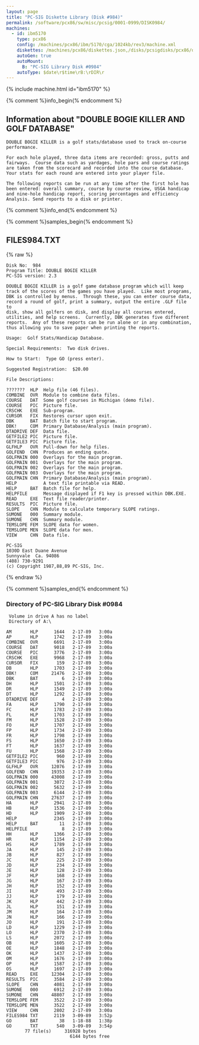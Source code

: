 ```yaml
---
layout: page
title: "PC-SIG Diskette Library (Disk #984)"
permalink: /software/pcx86/sw/misc/pcsig/0001-0999/DISK0984/
machines:
  - id: ibm5170
    type: pcx86
    config: /machines/pcx86/ibm/5170/cga/1024kb/rev3/machine.xml
    diskettes: /machines/pcx86/diskettes.json,/disks/pcsigdisks/pcx86/diskettes.json
    autoGen: true
    autoMount:
      B: "PC-SIG Library Disk #0984"
    autoType: $date\r$time\rB:\rDIR\r
---
```


{% include machine.html id="ibm5170" %}

{% comment %}info_begin{% endcomment %}

## Information about "DOUBLE BOGIE KILLER AND GOLF DATABASE"

    DOUBLE BOGIE KILLER is a golf stats/database used to track on-course
    performance.
    
    For each hole played, three data items are recorded: gross, putts and
    fairways.  Course data such as yardages, hole pars and course ratings
    are taken from the scorecard and recorded into the course database.
    Your stats for each round are entered into your player file.
    
    The following reports can be run at any time after the first hole has
    been entered: overall summary, course by course review, USGA handicap
    and nine-hole handicap report, scoring percentages and efficiency
    Analysis. Send reports to a disk or printer.
{% comment %}info_end{% endcomment %}

{% comment %}samples_begin{% endcomment %}

## FILES984.TXT

{% raw %}
```
Disk No:  984
Program Title: DOUBLE BOGIE KILLER
PC-SIG version: 2.3

DOUBLE BOGIE KILLER is a golf game database program which will keep
track of the scores of the games you have played.  Like most programs,
DBK is controlled by menus.  Through these, you can enter course data,
record a round of golf, print a summary, output the entire .GLF file to
disk, show all golfers on disk, and display all courses entered,
utilities, and help screens.  Currently, DBK generates five different
reports.  Any of these reports can be run alone or in any combination,
thus allowing you to save paper when printing the reports.

Usage:  Golf Stats/Handicap Database.

Special Requirements:  Two disk drives.

How to Start:  Type GO (press enter).

Suggested Registration:  $20.00

File Descriptions:

???????  HLP  Help file (46 files).
COMBINE  OVR  Module to combine data files.
COURSE   DAT  Some golf courses in Michigan (demo file).
COURSE   PIC  Picture file.
CRSCHK   EXE  Sub-program.
CURSOR   FIX  Restores cursor upon exit.
DBK      BAT  Batch file to start program.
DBK!     COM  Primary Database/Analysis (main program).
DTADRIVE DEF  Data file.
GETFILE2 PIC  Picture file.
GETFILE3 PIC  Picture file.
GLFHLP   OVR  Pull-down for help files.
GOLFEND  CHN  Produces an ending quote.
GOLFMAIN 000  Overlays for the main program.
GOLFMAIN 001  Overlays for the main program.
GOLFMAIN 002  Overlays for the main program.
GOLFMAIN 003  Overlays for the main program.
GOLFMAIN CHN  Primary Database/Analysis (main program).
HELP          A text file printable via READ.
HELP     BAT  Batch file for help.
HELPFILE      Message displayed if F1 key is pressed within DBK.EXE.
READ     EXE  Text file reader/printer.
RESULTS  PIC  Picture file.
SLOPE    CHN  Module to calculate temporary SLOPE ratings.
SUMONE   000  Summary module.
SUMONE   CHN  Summary module.
TEMSLOPE FEM  SLOPE data for women.
TEMSLOPE MEN  SLOPE data for men.
VIEW     CHN  Data file.

PC-SIG
1030D East Duane Avenue
Sunnyvale  Ca. 94086
(408) 730-9291
(c) Copyright 1987,88,89 PC-SIG, Inc.

```
{% endraw %}

{% comment %}samples_end{% endcomment %}

### Directory of PC-SIG Library Disk #0984

     Volume in drive A has no label
     Directory of A:\

    AM       HLP      1644   2-17-89   3:00a
    AP       HLP      1742   2-17-89   3:00a
    COMBINE  OVR      6691   2-17-89   3:00a
    COURSE   DAT      9018   2-17-89   3:00a
    COURSE   PIC      3776   2-17-89   3:00a
    CRSCHK   EXE      9968   2-17-89   3:00a
    CURSOR   FIX       159   2-17-89   3:00a
    DB       HLP      1703   2-17-89   3:00a
    DBK!     COM     21476   2-17-89   3:00a
    DBK      BAT         6   2-17-89   3:00a
    DH       HLP      1501   2-17-89   3:00a
    DR       HLP      1549   2-17-89   3:00a
    DT       HLP      1292   2-17-89   3:00a
    DTADRIVE DEF         4   2-17-89   3:00a
    FA       HLP      1790   2-17-89   3:00a
    FC       HLP      1783   2-17-89   3:00a
    FL       HLP      1703   2-17-89   3:00a
    FM       HLP      1528   2-17-89   3:00a
    FO       HLP      1707   2-17-89   3:00a
    FP       HLP      1734   2-17-89   3:00a
    FR       HLP      1798   2-17-89   3:00a
    FS       HLP      1650   2-17-89   3:00a
    FT       HLP      1637   2-17-89   3:00a
    FU       HLP      1568   2-17-89   3:00a
    GETFILE2 PIC       960   2-17-89   3:00a
    GETFILE3 PIC       976   2-17-89   3:00a
    GLFHLP   OVR     12076   2-17-89   3:00a
    GOLFEND  CHN     19353   2-17-89   3:00a
    GOLFMAIN 000     43008   2-17-89   3:00a
    GOLFMAIN 001      3072   2-17-89   3:00a
    GOLFMAIN 002      5632   2-17-89   3:00a
    GOLFMAIN 003      6144   2-17-89   3:00a
    GOLFMAIN CHN     27637   2-17-89   3:00a
    HA       HLP      2941   2-17-89   3:00a
    HB       HLP      1536   2-17-89   3:00a
    HD       HLP      1909   2-17-89   3:00a
    HELP              2345   2-17-89   3:00a
    HELP     BAT        11   2-17-89   3:00a
    HELPFILE             8   2-17-89   3:00a
    HH       HLP      1366   2-17-89   3:00a
    HR       HLP      1154   2-17-89   3:00a
    HS       HLP      1789   2-17-89   3:00a
    JA       HLP       145   2-17-89   3:00a
    JB       HLP       827   2-17-89   3:00a
    JC       HLP       225   2-17-89   3:00a
    JD       HLP       234   2-17-89   3:00a
    JE       HLP       128   2-17-89   3:00a
    JF       HLP       168   2-17-89   3:00a
    JG       HLP       167   2-17-89   3:00a
    JH       HLP       152   2-17-89   3:00a
    JI       HLP       493   2-17-89   3:00a
    JJ       HLP       179   2-17-89   3:00a
    JK       HLP       442   2-17-89   3:00a
    JL       HLP       151   2-17-89   3:00a
    JM       HLP       164   2-17-89   3:00a
    JN       HLP       166   2-17-89   3:00a
    JO       HLP       191   2-17-89   3:00a
    LD       HLP      1229   2-17-89   3:00a
    LO       HLP      2370   2-17-89   3:00a
    LS       HLP      2072   2-17-89   3:00a
    OB       HLP      1605   2-17-89   3:00a
    OE       HLP      1848   2-17-89   3:00a
    OK       HLP      1437   2-17-89   3:00a
    OM       HLP      1676   2-17-89   3:00a
    OP       HLP      1587   2-17-89   3:00a
    OS       HLP      1697   2-17-89   3:00a
    READ     EXE     12304   2-17-89   3:00a
    RESULTS  PIC      3584   2-17-89   3:00a
    SLOPE    CHN      4081   2-17-89   3:00a
    SUMONE   000      6912   2-17-89   3:00a
    SUMONE   CHN     48807   2-17-89   3:00a
    TEMSLOPE FEM      3522   2-17-89   3:00a
    TEMSLOPE MEN      3522   2-17-89   3:00a
    VIEW     CHN      2802   2-17-89   3:00a
    FILES984 TXT      2119   3-09-89   3:52p
    GO       BAT        38   1-18-88   1:38p
    GO       TXT       540   3-09-89   3:54p
           77 file(s)     316928 bytes
                            6144 bytes free
